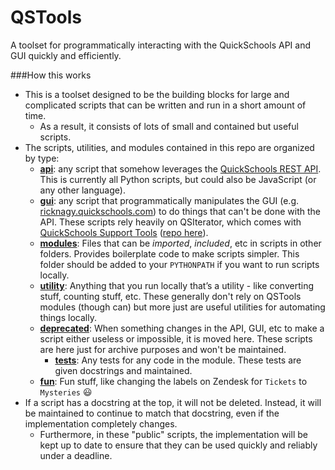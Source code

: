 QSTools
=======

A toolset for programmatically interacting with the QuickSchools API and GUI quickly and efficiently.


###How this works
* This is a toolset designed to be the building blocks for large and complicated scripts that can be written and run in a short amount of time.
    * As a result, it consists of lots of small and contained but useful scripts.
* The scripts, utilities, and modules contained in this repo are organized by type:
    * [**api**](./api): any script that somehow leverages the [QuickSchools REST API](http://apidocs.quickschools.com/). This is currently all Python scripts, but could also be JavaScript (or any other language).
    * [**gui**](./gui): any script that programmatically manipulates the GUI (e.g. [ricknagy.quickschools.com](http://ricknagy.quickschools.com/)) to do things that can't be done with the API. These scripts rely heavily on QSIterator, which comes with [QuickSchools Support Tools](https://chrome.google.com/webstore/detail/quickschools-support-tool/hibklcekgpmoheniagkbaeebmelihonh) ([repo here](https://github.com/br1ckb0t/qs-supporttools)).
    * [**modules**](./modules): Files that can be *imported*, *included*, etc in scripts in other folders. Provides boilerplate code to make scripts simpler. This folder should be added to your `PYTHONPATH` if you want to run scripts locally.
    * [**utility**](./utility): Anything that you run locally that’s a utility - like converting stuff, counting stuff, etc. These generally don't rely on QSTools modules (though can) but more just are useful utilities for automating things locally.
    * [**deprecated**](./deprecated): When something changes in the API, GUI, etc to make a script either useless or impossible, it is moved here. These scripts are here just for archive purposes and won't be maintained.
		* [**tests**](./tests): Any tests for any code in the module. These tests are given docstrings and maintained.
    * [**fun**](./fun): Fun stuff, like changing the labels on Zendesk for `Tickets` to `Mysteries` :smiley:
* If a script has a docstring at the top, it will not be deleted. Instead, it will be maintained to continue to match that docstring, even if the implementation completely changes.
   * Furthermore, in these "public" scripts, the implementation will be kept up to date to ensure that they can be used quickly and reliably under a deadline.
